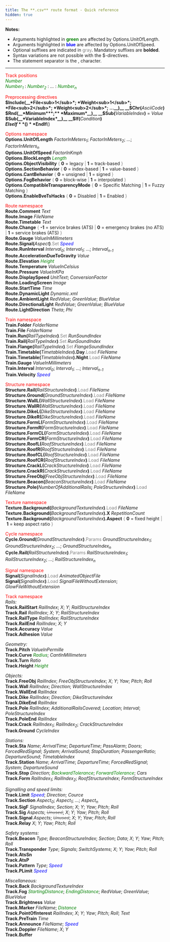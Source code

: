 ```yaml
---
title: The **.csv** route format - Quick reference
hidden: true
---
```


**Notes:** 

- Arguments highlighted in **<font color="green">green</font>** are affected by Options.UnitOfLength.
- Arguments highlighted in **<font color="blue">blue</font>** are affected by Options.UnitOfSpeed.
- Optional suffixes are indicated in <font color="gray">gray</font>. Mandatory suffixes are **bolded**.
- Syntax variations are not possible with the $-directives.
- The statement separator is the , character.

---

<font color="red">Track positions</font>  
*<font color="green">Number</font>*  
*<font color="green">Number<sub>1</sub></font>* : *<font color="green">Number<sub>2</sub></font>* : *...* : *<font color="green">Number<sub>n</sub></font>*

<font color="red">Preprocessing directives</font>  
__$Include(__*File<sub>1</sub>*; *Weight<sub>1</sub>*; *File<sub>2</sub>*; *Weight<sub>2</sub>*; ...__)__  
__$Chr(__*AsciiCode*__)__  
__$Rnd(__*Minimum***;** *Maximum*__)__  
__$Sub(__*VariableIndex*__)__ = *Value*  
__$Sub(__*VariableIndex*__)__  
__$If(__*Condition*__)__  
**$ElseIf**()  
**$EndIf**()

<font color="red">Options namespace</font>  
**Options.UnitOfLength** *FactorInMeters<sub>1</sub>*; *FactorInMeters<sub>2</sub>*; *...*; *FactorInMeters<sub>n</sub>*  
**Options.UnitOfSpeed** *FactorInKmph*  
**Options.BlockLength** *<font color="green">Length</font>*  
**Options.ObjectVisibility** <font color="gray">{</font> **0** = legacy <font color="gray">|</font> **1** = track-based <font color="gray">}</font>  
**Options.SectionBehavior** <font color="gray">{</font> **0** = index-based <font color="gray">|</font> **1** = value-based <font color="gray">}</font>  
**Options.CantBehavior** <font color="gray">{</font> **0** = unsigned <font color="gray">|</font> **1** = signed <font color="gray">}</font>  
**Options.FogBehavior** <font color="gray">{</font> **0** = block-wise <font color="gray">|</font> **1** = interpolated <font color="gray">}</font>  
**Options.CompatibleTransparencyMode** <font color="gray">{</font> **0** = Specific Matching <font color="gray">|</font> **1** = Fuzzy Matching <font color="gray">}</font>  
**Options.EnableBveTsHacks** <font color="gray">{</font> **0** = Disabled <font color="gray">|</font> **1** = Enabled <font color="gray">}</font>

<font color="red">Route namespace</font>  
**Route.Comment** *Text*  
**Route.Image** *FileName*  
**Route.Timetable** *Text*  
**Route.Change** <font color="gray">{</font> **-1** = service brakes (ATS) <font color="gray">|</font> **0** = emergency brakes (no ATS) <font color="gray">|</font> **1** = service brakes (ATS) <font color="gray">}</font>  
**Route.Gauge** *ValueInMillimeters*  
__Route.Signal(__*Aspect*__)__<font color="gray">.Set</font> <font color="blue">*Speed*</font>  
**Route.RunInterval** *Interval<sub>0</sub>*; *Interval<sub>1</sub>*; ...; *Interval<sub>n-1</sub>*  
**Route.AccelerationDueToGravity** *Value*  
**Route.Elevation** *<font color="green">Height</font>*  
**Route.Temperature** *ValueInCelsius*  
**Route.Pressure** *ValueInKPa*  
**Route.DisplaySpeed** *UnitText*; *ConversionFactor*  
**Route.LoadingScreen** *Image*  
**Route.StartTime** *Time*  
**Route.DynamicLight** *Dynamic.xml*  
**Route.AmbientLight** *RedValue*; *GreenValue*; *BlueValue*  
**Route.DirectionalLight** *RedValue*; *GreenValue*; *BlueValue*  
**Route.LightDirection** *Theta*; *Phi*

<font color="red">Train namespace</font>  
**Train.Folder** *FolderName*  
**Train.File** *FolderName*  
__Train.Run(__*RailTypeIndex*__)__<font color="gray">.Set</font> *RunSoundIndex*  
__Train.Rail(__*RailTypeIndex*__)__<font color="gray">.Set</font> *RunSoundIndex*  
__Train.Flange(__*RailTypeIndex*__)__<font color="gray">.Set</font> *FlangeSoundIndex*  
__Train.Timetable(__*TimetableIndex*__).Day__<font color="gray">.Load</font> *FileName*  
__Train.Timetable(__*TimetableIndex*__).Night__<font color="gray">.Load</font> *FileName*  
**Train.Gauge** *ValueInMillimeters*  
**Train.Interval** *Interval<sub>0</sub>*; *Interval<sub>1</sub>*; ...; *Interval<sub>n-1</sub>*  
**Train.Velocity** *<font color="blue">Speed</font>*

<font color="red">Structure namespace</font>  
__Structure.Rail(__*RailStructureIndex*__)__<font color="gray">.Load</font> *FileName*  
__Structure.Ground(__*GroundStructureIndex*__)__<font color="gray">.Load</font> *FileName*  
__Structure.WallL(__*WallStructureIndex*__)__<font color="gray">.Load</font> *FileName*  
__Structure.WallR(__*WallStructureIndex*__)__<font color="gray">.Load</font> *FileName*  
__Structure.DikeL(__*DikeStructureIndex*__)__<font color="gray">.Load</font> *FileName*  
__Structure.DikeR(__*DikeStructureIndex*__)__<font color="gray">.Load</font> *FileName*  
__Structure.FormL(__*FormStructureIndex*__)__<font color="gray">.Load</font> *FileName*  
__Structure.FormR(__*FormStructureIndex*__)__<font color="gray">.Load</font> *FileName*  
__Structure.FormCL(__*FormStructureIndex*__)__<font color="gray">.Load</font> *FileName*  
__Structure.FormCR(__*FormStructureIndex*__)__<font color="gray">.Load</font> *FileName*  
__Structure.RoofL(__*RoofStructureIndex*__)__<font color="gray">.Load</font> *FileName*  
__Structure.RoofR(__*RoofStructureIndex*__)__<font color="gray">.Load</font> *FileName*  
__Structure.RoofCL(__*RoofStructureIndex*__)__<font color="gray">.Load</font> *FileName*  
__Structure.RoofCR(__*RoofStructureIndex*__)__<font color="gray">.Load</font> *FileName*  
__Structure.CrackL(__*CrackStructureIndex*__)__<font color="gray">.Load</font> *FileName*  
__Structure.CrackR(__*CrackStructureIndex*__)__<font color="gray">.Load</font> *FileName*  
__Structure.FreeObj(__*FreeObjStructureIndex*__)__<font color="gray">.Load</font> *FileName*  
__Structure.Beacon(__*BeaconStructureIndex*__)__<font color="gray">.Load</font> *FileName*  
__Structure.Pole(__*NumberOfAdditionalRails*__;__ *PoleStructureIndex*__)__<font color="gray">.Load</font> *FileName*

<font color="red">Texture namespace</font>  
__Texture.Background(__*BackgroundTextureIndex*__)__<font color="gray">.Load</font> *FileName* 
__Texture.Background(__*BackgroundTextureIndex*__).X__ *RepetitionCount*  
__Texture.Background(__*BackgroundTextureIndex*__).Aspect__ <font color="gray">{</font> **0** = fixed height <font color="gray">|</font> **1** = keep aspect ratio <font color="gray">}</font>

<font color="red">Cycle namespace</font>  
__Cycle.Ground(__*GroundStructureIndex*__)__<font color="gray">.Params</font> *GroundStructureIndex<sub>1</sub>*; *GroundStructureIndex<sub>2</sub>*; *...*; *GroundStructureIndex<sub>n</sub>*  
__Cycle.Rail(__*RailStructureIndex*__)__<font color="gray">.Params</font> *RailStructureIndex<sub>1</sub>*; *RailStructureIndex<sub>2</sub>*; *...*; *RailStructureIndex<sub>n</sub>*

<font color="red">Signal namespace</font>  
__Signal(__*SignalIndex*__)__<font color="gray">.Load</font> *AnimatedObjectFile*  
__Signal(__*SignalIndex*__)__<font color="gray">.Load</font> *SignalFileWithoutExtension*; *GlowFileWithoutExtension*

<font color="red">Track namespace</font>  
*Rails:*  
**Track.RailStart** *RailIndex*; *X*; *Y*; *RailStructureIndex*  
**Track.Rail** *RailIndex*; *X*; *Y*; *RailStructureIndex*  
**Track.RailType** *RailIndex*; *RailStructureIndex*  
**Track.RailEnd** *RailIndex*; *X*; *Y*  
**Track.Accuracy** *Value*  
**Track.Adhesion** *Value*

*Geometry:*  
**Track.Pitch** *ValueInPermille*  
**Track.Curve** *<font color="green">Radius</font>*; *CantInMillimeters*  
**Track.Turn** *Ratio*  
**Track.Height** *<font color="green">Height</font>*

*Objects:*  
**Track.FreeObj** *RailIndex*; *FreeObjStructureIndex*; *X*; *Y*; *Yaw*; *Pitch*; *Roll*  
**Track.Wall** *RailIndex*; *Direction*; *WallStructureIndex*  
**Track.WallEnd** *RailIndex*  
**Track.Dike** *RailIndex*; *Direction*; *DikeStructureIndex*  
**Track.DikeEnd** *RailIndex*  
**Track.Pole** *RailIndex*; *AdditionalRailsCovered*; *Location*; *Interval*; *PoleStructureIndex*  
**Track.PoleEnd** *RailIndex*  
**Track.Crack** *RailIndex<sub>1</sub>*; *RailIndex<sub>2</sub>*; *CrackStructureIndex*  
**Track.Ground** *CycleIndex*

*Stations:*  
**Track.Sta** *Name*; *ArrivalTime*; *DepartureTime*; *PassAlarm*; *Doors*; *ForcedRedSignal*; *System*; *ArrivalSound*; *StopDuration*; *PassengerRatio*; *DepartureSound*; *TimetableIndex*  
**Track.Station** *Name*; *ArrivalTime*; *DepartureTime*; *ForcedRedSignal*; *System*; *DepartureSound*  
**Track.Stop** *Direction*; *<font color="green">BackwardTolerance</font>*; *<font color="green">ForwardTolerance</font>*; *Cars*  
**Track.Form** *RailIndex<sub>1</sub>*; *RailIndex<sub>2</sub>*; *RoofStructureIndex*; *FormStructureIndex*

*Signalling and speed limits:*  
**Track.Limit** *<font color="blue">Speed</font>*; *Direction*; *Cource*  
**Track.Section** *Aspect<sub>0</sub>*; *Aspect<sub>1</sub>*; *...*; *Aspect<sub>n</sub>*  
**Track.SigF** *SignalIndex*; *Section*; *X*; *Y*; *Yaw*; *Pitch*; *Roll*  
**Track.Sig** *Aspects*; ~~*<font color="gray">Unused</font>*~~; *X*; *Y*; *Yaw*; *Pitch*; *Roll*  
**Track.Signal** *Aspects*; ~~*<font color="gray">Unused</font>*~~; *X*; *Y*; *Yaw*; *Pitch*; *Roll*  
**Track.Relay** *X*; *Y*; *Yaw*; *Pitch*; *Roll* 

*Safety systems:*  
**Track.Beacon** *Type*; *BeaconStructureIndex*; *Section*; *Data*; *X*; *Y*; *Yaw*; *Pitch*; *Roll*  
**Track.Transponder** *Type*; *Signals*; *SwitchSystems*; *X*; *Y*; *Yaw*; *Pitch*; *Roll*  
**Track.AtsSn**  
**Track.AtsP**  
**Track.Pattern** *Type*; *<font color="blue">Speed</font>*  
**Track.PLimit** *<font color="blue">Speed</font>*

*Miscellaneous:*  
**Track.Back** *BackgroundTextureIndex*  
**Track.Fog** *<font color="green">StartingDistance</font>*; *<font color="green">EndingDistance</font>*; *RedValue*; *GreenValue*; *BlueValue*  
**Track.Brightness** *Value*  
**Track.Marker** *FileName*; *<font color="green">Distance</font>*  
**Track.PointOfInterest** *RailIndex*; *X*; *Y*; *Yaw*; *Pitch*; *Roll*; *Text*  
**Track.PreTrain** *Time*  
**Track.Announce** *FileName*; *<font color="blue">Speed</font>*  
**Track.Doppler** *FileName*; *X*; *Y*  
**Track.Buffer**
